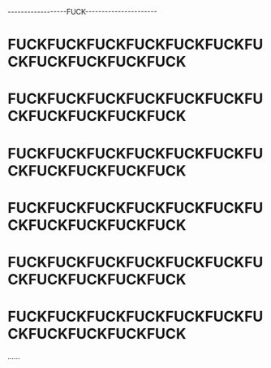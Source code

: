 
------------------FUCK----------------------

FUCKFUCKFUCKFUCKFUCKFUCKFUCKFUCKFUCKFUCKFUCK
============================================
FUCKFUCKFUCKFUCKFUCKFUCKFUCKFUCKFUCKFUCKFUCK
============================================
FUCKFUCKFUCKFUCKFUCKFUCKFUCKFUCKFUCKFUCKFUCK
============================================
FUCKFUCKFUCKFUCKFUCKFUCKFUCKFUCKFUCKFUCKFUCK
============================================
FUCKFUCKFUCKFUCKFUCKFUCKFUCKFUCKFUCKFUCKFUCK
============================================
FUCKFUCKFUCKFUCKFUCKFUCKFUCKFUCKFUCKFUCKFUCK
============================================
......